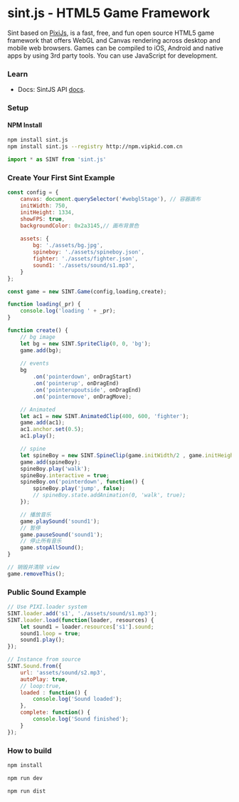 sint.js - HTML5 Game Framework
=============


Sint based on [PixiJs](http://www.pixijs.com), is a fast, free, and fun open source HTML5 game framework that offers WebGL and Canvas rendering across desktop and mobile web browsers. Games can be compiled to iOS, Android and native apps by using 3rd party tools. 
You can use JavaScript for development.

### Learn ###
- Docs: SintJS API [docs](https://watertian.github.io/sint.js/docs/).

### Setup ###

#### NPM Install

```sh
npm install sint.js
npm install sint.js --registry http://npm.vipkid.com.cn
```

```js
import * as SINT from 'sint.js'
```



### Create Your First Sint Example ###

```js
const config = {
    canvas: document.querySelector('#webglStage'), // 容器画布
    initWidth: 750,
    initHeight: 1334,
    showFPS: true,
    backgroundColor: 0x2a3145,// 画布背景色
    
    assets: {
        bg: './assets/bg.jpg',
        spineboy: './assets/spineboy.json',
        fighter: './assets/fighter.json',
        sound1: './assets/sound/s1.mp3',
    }
};

const game = new SINT.Game(config,loading,create);

function loading(_pr) {
    console.log('loading ' + _pr);
}

function create() {
    // bg image
    let bg = new SINT.SpriteClip(0, 0, 'bg');
    game.add(bg);
    
    // events
    bg
        .on('pointerdown', onDragStart)
        .on('pointerup', onDragEnd)
        .on('pointerupoutside', onDragEnd)
        .on('pointermove', onDragMove);

    // Animated
    let ac1 = new SINT.AnimatedClip(400, 600, 'fighter');
    game.add(ac1);
    ac1.anchor.set(0.5);
    ac1.play();

    // spine
    let spineBoy = new SINT.SpineClip(game.initWidth/2 , game.initHeight , 'spineboy');
    game.add(spineBoy);
    spineBoy.play('walk');
    spineBoy.interactive = true;
    spineBoy.on('pointerdown', function() {
        spineBoy.play('jump', false);
        // spineBoy.state.addAnimation(0, 'walk', true);
    });

    // 播放音乐
    game.playSound('sound1');
    // 暂停
    game.pauseSound('sound1');
    // 停止所有音乐
    game.stopAllSound();
}

// 销毁并清除 view
game.removeThis();

```


### Public Sound Example ###

```js
// Use PIXI.loader system
SINT.loader.add('s1', './assets/sound/s1.mp3');
SINT.loader.load(function(loader, resources) {
    let sound1 = loader.resources['s1'].sound;
    sound1.loop = true;
    sound1.play();
});

// Instance from source
SINT.Sound.from({
    url: 'assets/sound/s2.mp3',
    autoPlay: true,
    // loop:true,
    loaded : function() {
        console.log('Sound loaded');
    },
    complete: function() {
        console.log('Sound finished');
    }
});

```
### How to build ###

```sh
npm install
```

```sh
npm run dev
```

```sh
npm run dist
```
